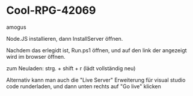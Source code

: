 # Cool-RPG-42069
amogus

Node.JS installieren, dann InstallServer öffnen.

Nachdem das erlegidt ist, Run.ps1 öffnen, und auf den link der angezeigt wird 
im browser öffnen.

zum Neuladen: strg. + shift + r (lädt vollständig neu)

Alternativ kann man auch die "Live Server" Erweiterung für visual studio code
runderladen, und dann unten rechts auf "Go live" klicken